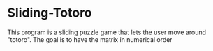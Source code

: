 # Sliding-Totoro
This program is a sliding puzzle game that lets the user move around "totoro". The goal is to have the matrix in numerical order
